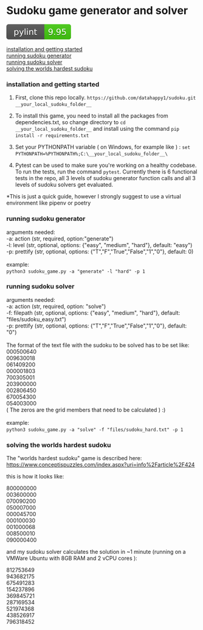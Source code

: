 # Sudoku game generator and solver

![](https://github.com/datahappy1/sudoku/blob/master/docs/img/rating.svg)

[installation and getting started](#installation-and-getting-started)<br>
[running sudoku generator](#running-sudoku-generator)<br>
[running sudoku solver](#running-sudoku-solver)<br>
[solving the worlds hardest sudoku](#solving-the-worlds-hardest-sudoku)<br>


### installation and getting started

1) First, clone this repo locally. `https://github.com/datahappy1/sudoku.git __your_local_sudoku_folder__`
2) To install this game, you need to install all the packages
from dependencies.txt, so change directory to `cd __your_local_sudoku_folder__`
and install using the command `pip install -r requirements.txt`

3) Set your PYTHONPATH variable ( on Windows, for example like ) :
`set PYTHONPATH=%PYTHONPATH%;C:\__your_local_sudoku_folder__\`
4) Pytest can be used to make sure you're working on a healthy codebase.
To run the tests, run the command `pytest`.
Currently there is 6 functional tests in the repo, all 3 levels of sudoku
generator function calls and all 3 levels of sudoku solvers get evaluated. 

*This is just a quick guide, however I strongly suggest to use a virtual environment like pipenv or poetry

### running sudoku generator
arguments needed:<br>
-a: action (str, required, option:"generate")<br>
-l: level (str, optional, options: {"easy", "medium", "hard"}, default: "easy")<br>
-p: prettify (str, optional, options: {"T","F","True","False","1","0"}, default: 0)<br>
<br>
example:<br>
`python3 sudoku_game.py -a "generate" -l "hard" -p 1`
<br>

### running sudoku solver
arguments needed:<br>
-a: action (str, required, option: "solve")<br>
-f: filepath (str, optional, options: {"easy", "medium", "hard"}, default: "files/sudoku_easy.txt")<br>
-p: prettify (str, optional, options: {"T","F","True","False","1","0"}, default: "0")<br>
<br>
The format of the text file with the sudoku to be solved has to be set like:<br>
000500640<br>
009630018<br>
061409200<br>
000001803<br>
700305001<br>
203900000<br>
002806450<br>
670054300<br>
054003000<br>
( The zeros are the grid members that need to be calculated ) :) <br>
<br>
example:<br>
`python3 sudoku_game.py -a "solve" -f "files/sudoku_hard.txt" -p 1`
<br>

### solving the worlds hardest sudoku
The "worlds hardest sudoku" game is described here:<br>
https://www.conceptispuzzles.com/index.aspx?uri=info%2Farticle%2F424<br>

this is how it looks like:<br>

800000000<br>
003600000<br>
070090200<br>
050007000<br>
000045700<br>
000100030<br>
001000068<br>
008500010<br>
090000400<br>

and my sudoku solver calculates the solution in ~1 minute (running on a VMWare Ubuntu with 8GB RAM and 2 vCPU cores ):

812753649<br>
943682175<br>
675491283<br>
154237896<br>
369845721<br>
287169534<br>
521974368<br>
438526917<br>
796318452<br>

